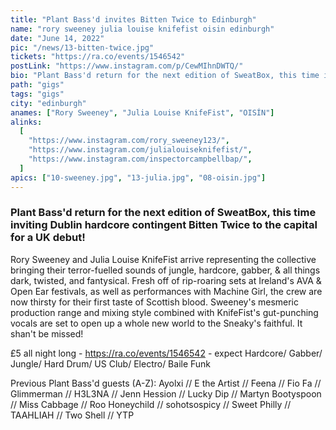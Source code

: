 ```yaml
---
title: "Plant Bass'd invites Bitten Twice to Edinburgh"
name: "rory sweeney julia louise knifefist oisin edinburgh"
date: "June 14, 2022"
pic: "/news/13-bitten-twice.jpg"
tickets: "https://ra.co/events/1546542"
postLink: "https://www.instagram.com/p/CewMIhnDWTQ/"
bio: "Plant Bass'd return for the next edition of SweatBox, this time inviting Dublin hardcore contingent Bitten Twice to the capital for a UK debut!.."
path: "gigs"
tags: "gigs"
city: "edinburgh"
anames: ["Rory Sweeney", "Julia Louise KnifeFist", "OISÍN"]
alinks:
  [
    "https://www.instagram.com/rory_sweeney123/",
    "https://www.instagram.com/julialouiseknifefist/",
    "https://www.instagram.com/inspectorcampbellbap/",
  ]
apics: ["10-sweeney.jpg", "13-julia.jpg", "08-oisin.jpg"]
---
```


### Plant Bass'd return for the next edition of SweatBox, this time inviting Dublin hardcore contingent Bitten Twice to the capital for a UK debut!

Rory Sweeney and Julia Louise KnifeFist arrive representing the collective bringing their terror-fuelled sounds of jungle, hardcore, gabber, & all things dark, twisted, and fantysical. Fresh off of rip-roaring sets at Ireland's AVA & Open Ear festivals, as well as performances with Machine Girl, the crew are now thirsty for their first taste of Scottish blood.
Sweeney's mesmeric production range and mixing style combined with KnifeFist's gut-punching vocals are set to open up a whole new world to the Sneaky's faithful. It shan't be missed!

£5 all night long - https://ra.co/events/1546542 - expect Hardcore/ Gabber/ Jungle/ Hard Drum/ US Club/ Electro/ Baile Funk

Previous Plant Bass'd guests (A-Z):
Ayolxi // E the Artist // Feena // Fio Fa // Glimmerman // H3L3NA // Jenn Hession // Lucky Dip // Martyn Bootyspoon // Miss Cabbage // Roo Honeychild // sohotsospicy // Sweet Philly // TAAHLIAH // Two Shell // YTP
